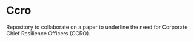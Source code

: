 # Ccro
Repository to collaborate on a paper to underline the need for Corporate Chief Resilience Officers (CCRO).
